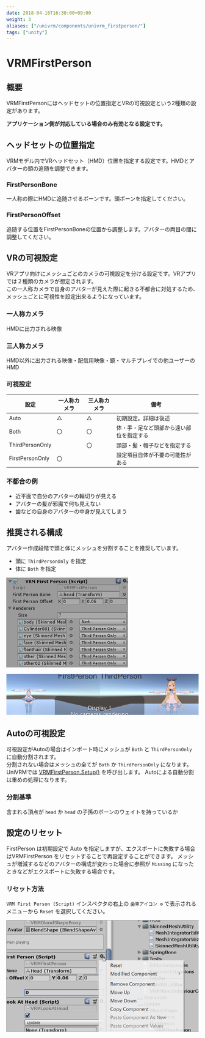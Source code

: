 ```yaml
---
date: 2018-04-16T16:30:00+09:00
weight: 3
aliases: ["/univrm/components/univrm_firstperson/"]
tags: ["unity"]
---
```


# VRMFirstPerson
## 概要

VRMFirstPersonにはヘッドセットの位置指定とVRの可視設定という2種類の設定があります。  

__アプリケーション側が対応している場合のみ有効となる設定です。__

## ヘッドセットの位置指定

VRMモデル内でVRヘッドセット（HMD）位置を指定する設定です。HMDとアバターの頭の追随を調整できます。

### FirstPersonBone

一人称の際にHMDに追随させるボーンです。頭ボーンを指定してください。

### FirstPersonOffset

追随する位置をFirstPersonBoneの位置から調整します。アバターの両目の間に調整してください。

## VRの可視設定

VRアプリ向けにメッシュごとのカメラの可視設定を分ける設定です。VRアプリでは２種類のカメラが想定されます。  
この一人称カメラで自身のアバターが見えた際に起きる不都合に対処するため、メッシュごとに可視性を設定出来るようになっています。

### 一人称カメラ

HMDに出力される映像

### 三人称カメラ

HMD以外に出力される映像・配信用映像・鏡・マルチプレイでの他ユーザーのHMD

### 可視設定

| 設定            | 一人称カメラ | 三人称カメラ | 備考                                                 |
|-----------------|--------------|--------------|------------------------------------------------------|
| Auto            | △         | △         | 初期設定。詳細は後述                                         |
| Both            | 〇           | 〇           | 体・手・足など頭部から遠い部位を指定する               |
| ThirdPersonOnly |              | 〇           | 頭部・髪・帽子などを指定する |
| FirstPersonOnly | 〇           |              | 設定項目自体が不要の可能性がある                                           |

### 不都合の例

* 近平面で自分のアバターの輪切りが見える
* アバターの髪が邪魔で何も見えない
* 歯などの自身のアバターの中身が見えてしまう

## 推奨される構成

アバター作成段階で頭と体にメッシュを分割することを推奨しています。
* 頭に `ThirdPersonOnly` を指定
* 体に `Both` を指定

![立体ちゃんは頭とそれ以外が分かれているので体をBoth、頭をThirdPersonOnlyに指定します](/images/vrm/firstperson.png)

![動作例。ThirdPersonOnlyに設定したメッシュがFirstPersonで非表示になりました](/images/vrm/firstperson_runtime.png)

## Autoの可視設定

可視設定がAutoの場合はインポート時にメッシュが `Both` と `ThirdPersonOnly` に自動分割されます。  
分割されない場合はメッシュの全てが `Both` か `ThirdPersonOnly` になります。  
UniVRMでは [VRMFirstPerson.Setup()](/api/firstperson#setuplayermask) を呼び出します。
Autoによる自動分割は重めの処理になります。  

### 分割基準

含まれる頂点が `head` か `head` の子孫のボーンのウェイトを持っているか

## 設定のリセット

FirstPerson は初期設定で Auto を指定しますが、エクスポートに失敗する場合はVRMFirstPerson をリセットすることで再設定することができます。
メッシュが増減するなどのアバターの構成が変わった場合に参照が `Missing` になったときなどがエクスポートに失敗する場合です。

### リセット方法

`VRM First Person (Script)` インスペクタの右上の `歯車アイコン ⚙` で表示されるメニューから `Reset` を選択してください。

![firstperson を reset](/images/vrm/firstperson_reset.gif)

